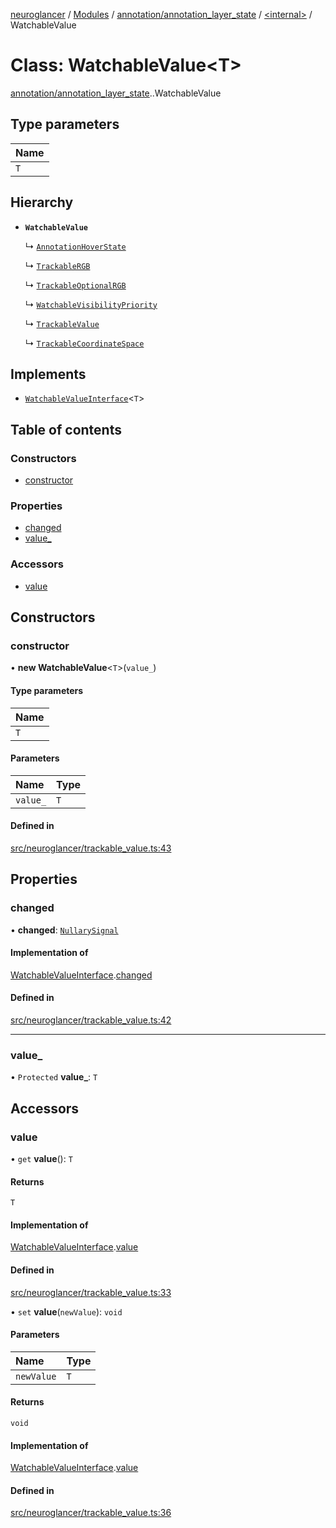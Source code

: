 [neuroglancer](../README.md) / [Modules](../modules.md) / [annotation/annotation\_layer\_state](../modules/annotation_annotation_layer_state.md) / [<internal\>](../modules/annotation_annotation_layer_state._internal_.md) / WatchableValue

# Class: WatchableValue<T\>

[annotation/annotation_layer_state](../modules/annotation_annotation_layer_state.md).[<internal>](../modules/annotation_annotation_layer_state._internal_.md).WatchableValue

## Type parameters

| Name |
| :------ |
| `T` |

## Hierarchy

- **`WatchableValue`**

  ↳ [`AnnotationHoverState`](annotation_annotation_layer_state.AnnotationHoverState.md)

  ↳ [`TrackableRGB`](util_color.TrackableRGB.md)

  ↳ [`TrackableOptionalRGB`](util_color.TrackableOptionalRGB.md)

  ↳ [`WatchableVisibilityPriority`](visibility_priority_frontend.WatchableVisibilityPriority.md)

  ↳ [`TrackableValue`](annotation_annotation_layer_state._internal_.TrackableValue.md)

  ↳ [`TrackableCoordinateSpace`](annotation_annotation_layer_state._internal_.TrackableCoordinateSpace.md)

## Implements

- [`WatchableValueInterface`](../interfaces/annotation_annotation_layer_state._internal_.WatchableValueInterface.md)<`T`\>

## Table of contents

### Constructors

- [constructor](annotation_annotation_layer_state._internal_.WatchableValue.md#constructor)

### Properties

- [changed](annotation_annotation_layer_state._internal_.WatchableValue.md#changed)
- [value\_](annotation_annotation_layer_state._internal_.WatchableValue.md#value_)

### Accessors

- [value](annotation_annotation_layer_state._internal_.WatchableValue.md#value)

## Constructors

### constructor

• **new WatchableValue**<`T`\>(`value_`)

#### Type parameters

| Name |
| :------ |
| `T` |

#### Parameters

| Name | Type |
| :------ | :------ |
| `value_` | `T` |

#### Defined in

[src/neuroglancer/trackable_value.ts:43](https://github.com/ActiveBrainAtlas2/neuroglancer/blob/1beb5d34/src/neuroglancer/trackable_value.ts#L43)

## Properties

### changed

• **changed**: [`NullarySignal`](util_signal.NullarySignal.md)

#### Implementation of

[WatchableValueInterface](../interfaces/annotation_annotation_layer_state._internal_.WatchableValueInterface.md).[changed](../interfaces/annotation_annotation_layer_state._internal_.WatchableValueInterface.md#changed)

#### Defined in

[src/neuroglancer/trackable_value.ts:42](https://github.com/ActiveBrainAtlas2/neuroglancer/blob/1beb5d34/src/neuroglancer/trackable_value.ts#L42)

___

### value\_

• `Protected` **value\_**: `T`

## Accessors

### value

• `get` **value**(): `T`

#### Returns

`T`

#### Implementation of

[WatchableValueInterface](../interfaces/annotation_annotation_layer_state._internal_.WatchableValueInterface.md).[value](../interfaces/annotation_annotation_layer_state._internal_.WatchableValueInterface.md#value)

#### Defined in

[src/neuroglancer/trackable_value.ts:33](https://github.com/ActiveBrainAtlas2/neuroglancer/blob/1beb5d34/src/neuroglancer/trackable_value.ts#L33)

• `set` **value**(`newValue`): `void`

#### Parameters

| Name | Type |
| :------ | :------ |
| `newValue` | `T` |

#### Returns

`void`

#### Implementation of

[WatchableValueInterface](../interfaces/annotation_annotation_layer_state._internal_.WatchableValueInterface.md).[value](../interfaces/annotation_annotation_layer_state._internal_.WatchableValueInterface.md#value)

#### Defined in

[src/neuroglancer/trackable_value.ts:36](https://github.com/ActiveBrainAtlas2/neuroglancer/blob/1beb5d34/src/neuroglancer/trackable_value.ts#L36)
